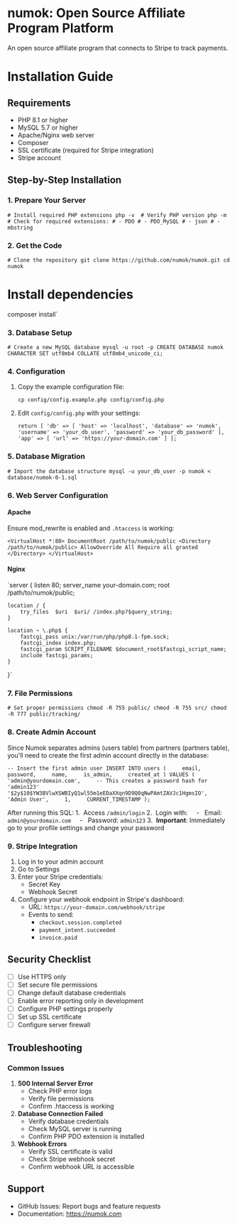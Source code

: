 # numok: Open Source Affiliate Program Platform

An open source affiliate program that connects to Stripe to track payments.

Installation Guide
==================

Requirements
------------

-   PHP 8.1 or higher
-   MySQL 5.7 or higher
-   Apache/Nginx web server
-   Composer
-   SSL certificate (required for Stripe integration)
-   Stripe account

Step-by-Step Installation
-------------------------

### 1\. Prepare Your Server

`# Install required PHP extensions
php -v  # Verify PHP version
php -m  # Check for required extensions:
        # - PDO
        # - PDO_MySQL
        # - json
        # - mbstring`

### 2\. Get the Code

`# Clone the repository
git clone https://github.com/numok/numok.git
cd numok`

# Install dependencies
composer install`

### 3\. Database Setup

`# Create a new MySQL database
mysql -u root -p
CREATE DATABASE numok CHARACTER SET utf8mb4 COLLATE utf8mb4_unicode_ci;`

### 4\. Configuration

1.  Copy the example configuration file:

    `cp config/config.example.php config/config.php`

2.  Edit `config/config.php` with your settings:

    `return [
        'db' => [
            'host' => 'localhost',
            'database' => 'numok',
            'username' => 'your_db_user',
            'password' => 'your_db_password'
        ],
        'app' => [
            'url' => 'https://your-domain.com'
        ]
    ];`

### 5\. Database Migration

`# Import the database structure
mysql -u your_db_user -p numok < database/numok-0-1.sql`

### 6\. Web Server Configuration

#### Apache

Ensure mod_rewrite is enabled and `.htaccess` is working:

`<VirtualHost *:80>
    DocumentRoot /path/to/numok/public
    <Directory /path/to/numok/public>
        AllowOverride All
        Require all granted
    </Directory>
</VirtualHost>`

#### Nginx

`server {
    listen  80;
    server_name your-domain.com;
    root /path/to/numok/public;

    location / {
        try_files  $uri  $uri/ /index.php?$query_string;
    }

    location ~ \.php$ {
        fastcgi_pass unix:/var/run/php/php8.1-fpm.sock;
        fastcgi_index index.php;
        fastcgi_param SCRIPT_FILENAME $document_root$fastcgi_script_name;
        include fastcgi_params;
    }
}`

### 7\. File Permissions

`# Set proper permissions
chmod -R 755 public/
chmod -R 755 src/
chmod -R 777 public/tracking/`

### 8\. Create Admin Account

Since Numok separates admins (users table) from partners (partners table), you'll need to create the first admin account directly in the database:

`-- Insert the first admin user
INSERT INTO users (
    email,
    password,
    name,
    is_admin,
    created_at
) VALUES (
    'admin@yourdomain.com',
    -- This creates a password hash for 'admin123'
    '$2y$10$YW3BVlwXSWBIyQ1wl55m1eEDaXXqn9D9Q0qNwPAmtZAVJc1HgmsIO',
    'Admin User',
    1,
    CURRENT_TIMESTAMP
);`

After running this SQL:
1\.  Access `/admin/login`
2\.  Login with:
    -   Email: `admin@yourdomain.com`
    -   Password: `admin123`
3\.  **Important**: Immediately go to your profile settings and change your password

### 9\. Stripe Integration

1.  Log in to your admin account
2.  Go to Settings
3.  Enter your Stripe credentials:
    -   Secret Key
    -   Webhook Secret
4.  Configure your webhook endpoint in Stripe's dashboard:
    -   URL: `https://your-domain.com/webhook/stripe`
    -   Events to send:
        -   `checkout.session.completed`
        -   `payment_intent.succeeded`
        -   `invoice.paid`

Security Checklist
------------------

-   [ ]  Use HTTPS only
-   [ ]  Set secure file permissions
-   [ ]  Change default database credentials
-   [ ]  Enable error reporting only in development
-   [ ]  Configure PHP settings properly
-   [ ]  Set up SSL certificate
-   [ ]  Configure server firewall

Troubleshooting
---------------

### Common Issues

1.  **500 Internal Server Error**
    -   Check PHP error logs
    -   Verify file permissions
    -   Confirm .htaccess is working
2.  **Database Connection Failed**
    -   Verify database credentials
    -   Check MySQL server is running
    -   Confirm PHP PDO extension is installed
3.  **Webhook Errors**
    -   Verify SSL certificate is valid
    -   Check Stripe webhook secret
    -   Confirm webhook URL is accessible

Support
-------

-   GitHub Issues: Report bugs and feature requests
-   Documentation: https://numok.com